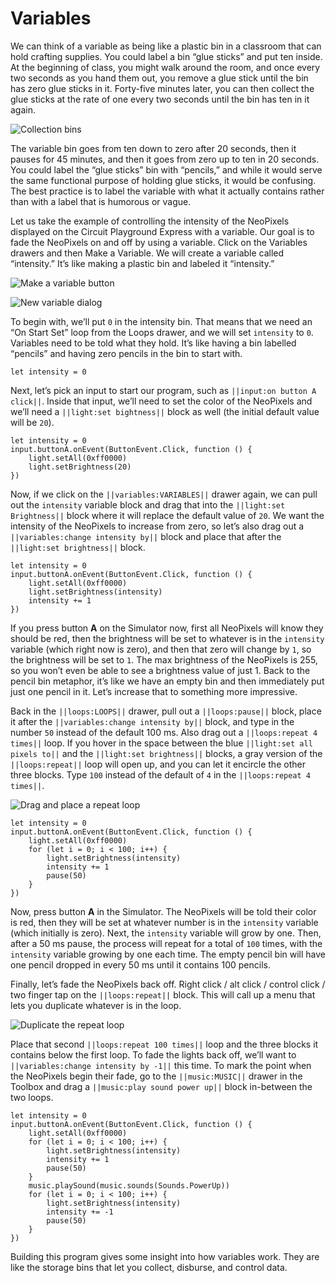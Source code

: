 # Variables

We can think of a variable as being like a plastic bin in a classroom that can hold crafting supplies. You could label a bin “glue sticks” and put ten inside. At the beginning of class, you might walk around the room, and once every two seconds as you hand them out, you remove a glue stick until the bin has zero glue sticks in it. Forty-five minutes later, you can then collect the glue sticks at the rate of one every two seconds until the bin has ten in it again.

![Collection bins](/static/courses/making/coding/collecting-bins.jpg)

The variable bin goes from ten down to zero after 20 seconds, then it pauses for 45 minutes, and then it goes from zero up to ten in 20 seconds. You could label the “glue sticks” bin with “pencils,” and while it would serve the same functional purpose of holding glue sticks, it would be confusing. The best practice is to label the variable with what it actually contains rather than with a label that is humorous or vague.

Let us take the example of controlling the intensity of the NeoPixels displayed on the Circuit Playground Express with a variable.  Our goal is to fade the NeoPixels on and off by using a variable. Click on the Variables drawers and then Make a Variable. We will create a variable called “intensity.” It’s like making a plastic bin and labeled it “intensity.”

![Make a variable button](/static/courses/making/coding/make-a-variable.jpg)

![New variable dialog](/static/courses/making/coding/new-variable-dialog.jpg)

To begin with, we’ll put `0` in the intensity bin. That means that we need an “On Start Set” loop from the Loops drawer, and we will set ``intensity`` to `0`. Variables need to be told what they hold. It’s like having a bin labelled “pencils” and having zero pencils in the bin to start with.

```blocks
let intensity = 0
```

Next, let’s pick an input to start our program, such as ``||input:on button A click||``. Inside that input, we’ll need to set the color of the NeoPixels and we’ll need a ``||light:set bightness||`` block as well (the initial default value will be `20`).

```blocks
let intensity = 0
input.buttonA.onEvent(ButtonEvent.Click, function () {
    light.setAll(0xff0000)
    light.setBrightness(20)
})
```

Now, if we click on the ``||variables:VARIABLES||`` drawer again, we can pull out the ``intensity`` variable block and drag that into the ``||light:set Brightness||`` block where it will replace the default value of `20`. We want the intensity of the NeoPixels to increase from zero, so let’s also drag out a ``||variables:change intensity by||`` block and place that after the ``||light:set brightness||`` block.

```blocks
let intensity = 0
input.buttonA.onEvent(ButtonEvent.Click, function () {
    light.setAll(0xff0000)
    light.setBrightness(intensity)
    intensity += 1
})
```

If you press button **A** on the Simulator now, first all NeoPixels will know they should be red, then the brightness will be set to whatever is in the ``intensity`` variable (which right now is zero), and then that zero will change by `1`, so the brightness will be set to `1`. The max brightness of the NeoPixels is 255, so you won’t even be able to see a brightness value of just 1. Back to the pencil bin metaphor, it’s like we have an empty bin and then immediately put just one pencil in it. Let’s increase that to something more impressive.

Back in the ``||loops:LOOPS||`` drawer, pull out a ``||loops:pause||`` block, place it after the ``||variables:change intensity by||`` block, and type in the number `50` instead of the default 100 ms. Also drag out a ``||loops:repeat 4 times||`` loop. If you hover in the space between the blue ``||light:set all pixels to||`` and the ``||light:set brightness||`` blocks, a gray version of the ``||loops:repeat||`` loop will open up, and you can let it encircle the other three blocks. Type ``100`` instead of the default of `4` in the ``||loops:repeat 4 times||``.

![Drag and place a repeat loop](/static/courses/making/coding/drag-repeat-loop.gif)

```blocks
let intensity = 0
input.buttonA.onEvent(ButtonEvent.Click, function () {
    light.setAll(0xff0000)
    for (let i = 0; i < 100; i++) {
        light.setBrightness(intensity)
        intensity += 1
        pause(50)
    }
})
```

Now, press button **A** in the Simulator. The NeoPixels will be told their color is red, then they will be set at whatever number is in the ``intensity`` variable (which initially is zero). Next, the ``intensity`` variable will grow by one. Then, after a 50 ms pause, the process will repeat for a total of `100` times, with the ``intensity`` variable growing by one each time. The empty pencil bin will have one pencil dropped in every 50 ms until it contains 100 pencils.

Finally, let’s fade the NeoPixels back off. Right click / alt click / control click / two finger tap on the ``||loops:repeat||`` block. This will call up a menu that lets you duplicate whatever is in the loop.

![Duplicate the repeat loop](/static/courses/making/coding/copy-repeat-loop.gif)

Place that second ``||loops:repeat 100 times||`` loop and the three blocks it contains below the first loop. To fade the lights back off, we’ll want to ``||variables:change intensity by -1||`` this time. To mark the point when the NeoPixels begin their fade, go to the ``||music:MUSIC||`` drawer in the Toolbox and drag a ``||music:play sound power up||`` block in-between the two loops.

```blocks
let intensity = 0
input.buttonA.onEvent(ButtonEvent.Click, function () {
    light.setAll(0xff0000)
    for (let i = 0; i < 100; i++) {
        light.setBrightness(intensity)
        intensity += 1
        pause(50)
    }
    music.playSound(music.sounds(Sounds.PowerUp))
    for (let i = 0; i < 100; i++) {
        light.setBrightness(intensity)
        intensity += -1
        pause(50)
    }
})
```

Building this program gives some insight into how variables work. They are like the storage bins that let you collect, disburse, and control data.
